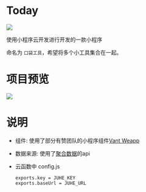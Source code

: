 # Today

![](https://visitor-badge.glitch.me/badge?page_id=GoKu-gaga.today)

使用小程序云开发进行开发的一款小程序

命名为 `口袋工具`，希望将多个小工具集合在一起。

# 项目预览
![](./qrcode.jpg)

# 说明
- 组件: 使用了部分有赞团队的小程序组件[Vant Weapp](https://youzan.github.io/vant-weapp/#/intro)
- 数据来源: 使用了[聚合数据](https://www.juhe.cn/)的api
- 云函数中 config.js 

  ```
  exports.key = JUHE_KEY
  exports.baseUrl = JUHE_URL
  ```

